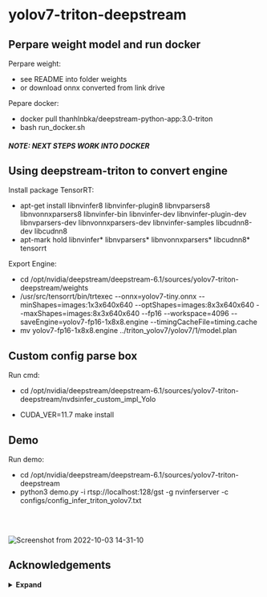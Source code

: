 # yolov7-triton-deepstream

## Perpare weight model and run docker 
Perpare weight:
* see README into folder weights
* or download onnx converted from link drive

Pepare docker: 
* docker pull thanhlnbka/deepstream-python-app:3.0-triton <br/>
* bash run_docker.sh <br/>

##### NOTE: NEXT STEPS WORK INTO DOCKER
## Using deepstream-triton to convert engine
Install package TensorRT: 
*  apt-get install libnvinfer8 libnvinfer-plugin8 libnvparsers8 libnvonnxparsers8 libnvinfer-bin libnvinfer-dev libnvinfer-plugin-dev libnvparsers-dev libnvonnxparsers-dev libnvinfer-samples libcudnn8-dev libcudnn8 <br/>
* apt-mark hold libnvinfer* libnvparsers* libnvonnxparsers* libcudnn8* tensorrt <br/>

Export Engine: 
* cd /opt/nvidia/deepstream/deepstream-6.1/sources/yolov7-triton-deepstream/weights
* /usr/src/tensorrt/bin/trtexec --onnx=yolov7-tiny.onnx --minShapes=images:1x3x640x640 --optShapes=images:8x3x640x640 --maxShapes=images:8x3x640x640 --fp16 --workspace=4096 --saveEngine=yolov7-fp16-1x8x8.engine --timingCacheFile=timing.cache <br/>
* mv yolov7-fp16-1x8x8.engine ../triton_yolov7/yolov7/1/model.plan
## Custom config parse box 
Run cmd:
* cd /opt/nvidia/deepstream/deepstream-6.1/sources/yolov7-triton-deepstream/nvdsinfer_custom_impl_Yolo <br/>

* CUDA_VER=11.7 make install

## Demo 
Run demo:
* cd /opt/nvidia/deepstream/deepstream-6.1/sources/yolov7-triton-deepstream
* python3 demo.py -i rtsp://localhost:128/gst -g nvinferserver -c configs/config_infer_triton_yolov7.txt
<br/>
<br/>

![Screenshot from 2022-10-03 14-31-10](https://user-images.githubusercontent.com/56015771/193529486-2609b621-12d8-4390-8092-a42f76bd3cd5.png)


## Acknowledgements

<details><summary> <b>Expand</b> </summary>

* [https://github.com/WongKinYiu/yolov7](https://github.com/WongKinYiu/yolov7)
* [https://github.com/NVIDIA-AI-IOT/deepstream_python_apps](https://github.com/NVIDIA-AI-IOT/deepstream_python_apps)

</details>